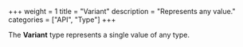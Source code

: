 +++
weight = 1
title = "Variant"
description = "Represents any value."
categories = ["API", "Type"]
+++

The **Variant** type represents a single value of any type.